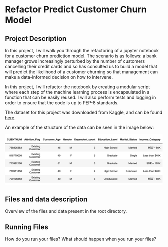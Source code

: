 # Refactor Predict Customer Churn Model


## Project Description
In this project, I will walk you through the refactoring of a jupyter notebook for a customer churn prediction model. The scenario is as follows: a bank manager grows increasingly perturbed by the number of customers cancelling their credit cards and so has consulted us to build a model that will predict the likelihood of a customer churning so that management can make a data-informed decision on how to intervene.

In this project, I will refactor the notebook by creating a modular script where each step of the machine learning process is encapsulated in a function that can be easily reused. I will also perform tests and logging in order to ensure that the code is up to PEP-8 standards.

The dataset for this project was downloaded from Kaggle, and can be found <a href="https://www.kaggle.com/datasets/sakshigoyal7/credit-card-customers">here</a>.

An example of the structure of the data can be seen in the image below:

<img src='sample-data.png'>

## Files and data description
Overview of the files and data present in the root directory. 

## Running Files
How do you run your files? What should happen when you run your files?



